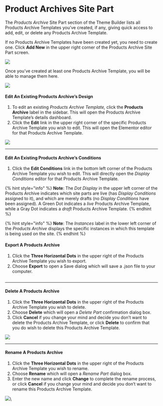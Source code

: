 # Product Archives Site Part

The _Products Archive_ Site Part section of the Theme Builder lists all Products Archive Templates you’ve created, if any, giving quick access to add, edit, or delete any Products Archive Template.

If no Products Archive Templates have been created yet, you need to create one. Click **Add New** in the upper right corner of the Products Archive Site Part screen.

![](https://elementor.com/wp-content/uploads/sites/14/2020/08/noprodarchives.jpg)

Once you’ve created at least one Products Archive Template, you will be able to manage them here.

![](https://elementor.com/wp-content/uploads/sites/14/2020/08/productarchives.jpg)

#### Edit An Existing Products Archive’s Design

1. To edit an existing _Products Archive Template,_ click the **Products Archive** label in the sidebar. This will open the Products Archive Template’s details dashboard.
2. Click the **Edit** link in the upper right corner of the specific Products Archive Template you wish to edit. This will open the Elementor editor for that Products Archive Template.

![](https://elementor.com/wp-content/uploads/sites/14/2020/08/productarchives.jpg)

***

#### Edit An Existing Products Archive’s Conditions

1. Click the **Edit Conditions** link in the bottom left corner of the Products Archive Template you wish to edit. This will directly open the _Display Conditions_ editor for that Products Archive Template.

{% hint style="info" %}
**Note**: The _Dot Display_ in the upper left corner of the Products Archive indicates which site parts are live (has _Display Conditions_ assigned to it), and which are merely drafts (no _Display Conditions_ have been assigned). A Green Dot indicates a _live_ Products Archive Template, while a Gray Dot indicates a _draft_ Products Archive Template.&#x20;
{% endhint %}

{% hint style="info" %}
**Note**: The _Instances_ label in the lower left corner of the _Products Archive_ displays the specific instances in which this template is being used on the site.&#x20;
{% endhint %}

#### Export A Products Archive

1. Click the **Three Horizontal Dots** in the upper right of the Products Archive Template you wish to export.&#x20;
2. Choose **Export** to open a Save dialog which will save a .json file to your computer.

<figure><img src="https://elementor.com/wp-content/uploads/sites/14/2020/08/renamedelete-5.jpg" alt=""><figcaption></figcaption></figure>

***

#### Delete A Products Archive

1. Click the **Three Horizontal Dots** in the upper right of the Products Archive Template you wish to delete.&#x20;
2. Choose **Delete** which will open a _Delete Part_ confirmation dialog box.&#x20;
3. Click **Cancel** if you change your mind and decide you don’t want to delete the Products Archive Template, or click **Delete** to confirm that you do wish to delete this Products Archive Template.

![](https://elementor.com/wp-content/uploads/sites/14/2020/08/sitepart-delete-6.jpg)

***

#### Rename A Products Archive

1. Click the **Three Horizontal Dots** in the upper right of the Products Archive Template you wish to rename.&#x20;
2. Choose **Rename** which will open a _Rename Part_ dialog box.&#x20;
3. Enter the new name and click **Change** to complete the rename process, or click **Cancel** if you change your mind and decide you don’t want to rename this Products Archive Template.

![](https://elementor.com/wp-content/uploads/sites/14/2020/08/sitepart-rename-5.jpg)\
